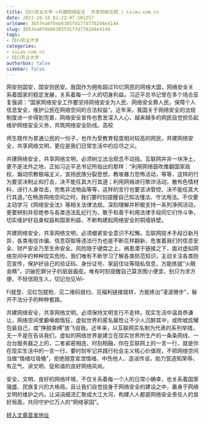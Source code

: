 ```yaml
---
title: 四川农业大学->共建网络安全  共享网络文明 | sicau.com.cn
date: 2021-10-16 01:22:07.501257
urlname: 3b57ea0f8eb6385fd177d7782d4e4144
slug: 3b57ea0f8eb6385fd177d7782d4e4144
tags: 
- 四川农业大学
categories:
- sicau.com.cn
- 四川农业大学
authorbox: false
sidebar: false
---
```

网安则国安，国安则民安。我国作为拥有超过10亿网民的网络大国，网络安全关系着国家的稳定发展，关系着每一个人的切身利益。习近平总书记曾在多个场合反复强调：“国家网络安全工作要坚持网络安全为人民、网络安全靠人民，保障个人信息安全，维护公民在网络空间的合法权益”。近年来，我国关于网络安全的法规制度进一步得到完善，网络安全宣传也愈发深入人心，越来越多的网民自觉担负起维护网络安全义务，共筑网络安全防线。高校
<!--more-->
师生既作为普通公民的一份子，也作为受教育程度相对较高的网民，共建网络安全，共享网络文明，更应是我们日常生活中的应尽之义。

共建网络安全，共享网络文明，必须树立法治观念不动摇。互联网并非一块净土，更不是法外之地，正如习近平总书记所指出的那样：“利用网络鼓吹推翻国家政权，煽动宗教极端主义，宣扬民族分裂思想，教唆暴力恐怖活动，等等，这样的行为要坚决制止和打击，决不能任其大行其道；利用网络进行欺诈活动，散布色情材料，进行人身攻击，兜售非法物品等等，这样的言行也要坚决管控，决不能任其大行其道。”在畅游网络空间之时，我们要时刻提醒自己知法懂法、守法用法。不仅要主动学习《网络安全法》等相关法律法规，深刻理解并积极支持一系列净网活动，更要辨别并拒绝参与各类违法乱纪行为，敢于和善于利用法律手段同它们作斗争，切实维护好自身权益和国家利益，不断构建起网络安全的铜墙铁壁。

共建网络安全，共享网络文明，必须绷紧安全意识不松懈。互联网技术手段日新月异，各类电信诈骗、信息窃取等违法行为也是不断花样翻新，危害着我们的信息安全、财产安全乃至生命安全。风险隐于键盘之上，祸患潜于链接之下，面对虚拟网络空间中的种种现实危险，我们唯有不断学习了解各类防范知识，主动关注各类防范宣传，保护好自己的验证码、身份证号、家庭住址等隐私信息，方能练就“火眼金睛”，识破犯罪分子的层层画皮。唯有时刻提醒自己莫贪图小便宜、别只为求方便、不轻信陌生人，切记勿见Wi-

Fi就登、见红包就抢、见二维码就扫、见福利链接就转，方能练出“凌波微步”，躲开不法分子的种种套路。

共建网络安全，共享网络文明，必须保持文明言行不走样。现实生活中温良恭谦让，网络空间里癫嗔痴惰狂，虚拟世界的匿名属性让不少人沉醉其中，或吹嘘炫耀包装自己，或“挣脱束缚”放飞自我。近年来，以互联网实名制为代表的系列举措，无一不是在告诉我们，虚拟的网络世界是建立在现实世界所生产的一条条网线、一台台服务器之上的，二者紧密相连、时刻相融，你在互联网上的一言一行，就是你在现实生活中的一言一行。要时刻牢记并践行社会主义核心价值观，不把网络空间当做“情绪垃圾桶”，拒绝随意宣泄情绪、中伤他人、造谣传谣，助力营造知荣辱、有正气、讲文明、促和谐的良好网络风尚。

安全、文明、良好的网络环境，不仅关系着每一个人的日常小确幸，也关系着国家强盛、民族复兴的大格局。且让我们自觉投身于网络安全的建设之中，置身于网络文明的维护之内，让涓涓细流汇聚成大江大河，构建人人都是网络安全责任人的良好局面，共同守护亿万人的“网络家园”。



[转入文章首发地址](https://news.sicau.edu.cn/info/1135/64919.htm)